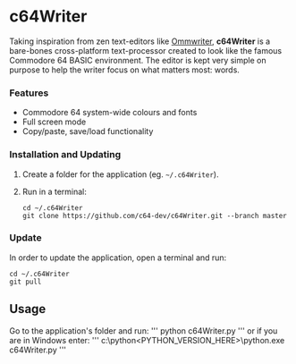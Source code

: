 # c64Writer
Taking inspiration from zen text-editors like [Ommwriter](https://ommwriter.com/), **c64Writer** is a bare-bones cross-platform text-processor  created to look like the famous Commodore 64 BASIC environment. 
The editor is kept very simple on purpose to help the writer focus on what matters most: words.

### Features
* Commodore 64 system-wide colours and fonts
* Full screen mode
* Copy/paste, save/load functionality

### Installation and Updating
1. Create a folder for the application (eg. `~/.c64Writer`).
2. Run in a terminal:

       cd ~/.c64Writer
       git clone https://github.com/c64-dev/c64Writer.git --branch master

### Update
In order to update the application, open a terminal and run:

    cd ~/.c64Writer
    git pull

## Usage
Go to the application's folder and run:
'''
python c64Writer.py
'''
or if you are in Windows enter:
'''
c:\python<PYTHON_VERSION_HERE>\python.exe c64Writer.py
'''
